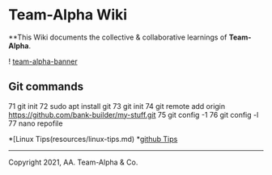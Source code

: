 # Team-Alpha Wiki
**This Wiki documents the collective & collaborative learnings of **Team-Alpha**.

! [team-alpha-banner](wiki/resources/team-banner.jpg)


## Git commands
   71  git init
   72  sudo apt install git
   73  git init
   74  git remote add origin https://github.com/bank-builder/my-stuff.git
   75  git config -1
   76  git config -l
   77  nano repofile
   

*[Linux Tips(resources/linux-tips.md)
*[github Tips](resources/git-tips.md)

---
Copyright 2021, AA. Team-Alpha & Co. 

